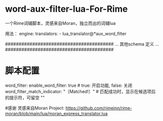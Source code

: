 # word-aux-filter-lua-For-Rime
一个Rime词辅脚本，灵感来自Moran，独立而出的词辅lua

用法：
engine:
  translators:
    - lua_translator@*aux_word_filter


    
########################################
 ... 其他schema 定义 ...
########################################




# 脚本配置
word_filter:
  enable_word_filter: true               # true: 开启功能, false: 关闭
  word_filter_match_indicator: "〔Matched!〕"  # 匹配成功时，显示在候选项后的提示符，可留空 ""



#感谢
灵感来自Moran Project: https://github.com/rimeinn/rime-moran/blob/main/lua/moran_express_translator.lua

